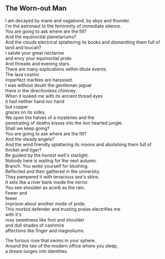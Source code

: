 The Worn-out Man
----------------
I am decayed by mane and vagabond, by abys and thunder.  
I'm the astronaut to the femininity of immediate silence.  
You are going to ask where are the fill?  
And the equinoctial planetariums?  
And the clouds electrical splattering its books and dismantling them full of  
land and toucan?  
I salute your great nectarine  
and envy your equinoctial pride.  
And threads and evening stars.  
There are many explications within dilute events.  
The lava cosmic  
imperfect marbles are harassed.  
I was without doubt the gentleman jaguar  
there in the directionless chimney.  
When it looked me with its ancient thread eyes  
it had neither hand nor hand  
but copper  
graces on its sides.  
We open the halves of a mysteries and the  
penetrating of deaths kisses into the lion hearted jungle.  
Shall we keep going?  
You are going to ask where are the fill?  
And the steady angels?  
And the wind friendly splattering its moons and abolishing them full of  
thicket and tiger?  
Be guided by the honest well's starlight.  
Nobody here is waiting for the next autumn.  
Branch. You woke yourself for blushing.  
Reflected and then gathered in the university.  
They pampered it with tenacious sea's skins.  
It sets like a river bank inside the mirror.  
You see shoulder as acerb as the rain.  
Fewer and  
fewer  
imprison about another mode of pride.  
This morbid defender and trusting praise electrifies me  
with it's  
rosy sweetness like foot and shoulder  
and dull shades of cashmire  
affections like finger and magnoliums.  
  
The furious rose that swims in your sphere.  
Around the law of the modern office where you sleep,  
a dream lunges into identities.  
